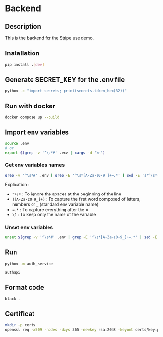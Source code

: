 # Backend

## Description

This is the backend for the Stripe use demo.

## Installation

```bash
pip install .[dev]
```

## Generate SECRET_KEY for the .env file

```bash
python -c "import secrets; print(secrets.token_hex(32))"
```

## Run with docker

```bash
docker compose up --build
```

## Import env variables

```bash
source .env
# or
export $(grep -v '^\s*#' .env | xargs -d '\n')
```

### Get env variables names
```bash
grep -v '^\s*#' .env | grep -E '^\s*[A-Za-z0-9_]+=.*' | sed -E 's/^\s*([A-Za-z0-9_]+)=.*/\1/'
```
Explication :
- `^\s*` : To ignore the spaces at the beginning of the line
- `([A-Za-z0-9_]+)` : To capture the first word composed of letters, numbers or _ (standard env variable name)
- `=.*` : To capture everything after the =
- `\1` : To keep only the name of the variable

### Unset env variables
```bash
unset $(grep -v '^\s*#' .env | grep -E '^\s*[A-Za-z0-9_]+=.*' | sed -E 's/^\s*([A-Za-z0-9_]+)=.*/\1/')
```

## Run

```bash
python -m auth_service
```

```bash
authapi
```

## Format code

```bash
black .
```

## Certificat

```bash
mkdir -p certs
openssl req -x509 -nodes -days 365 -newkey rsa:2048 -keyout certs/key.pem -out certs/cert.pem -subj "/CD=localhost"
```
